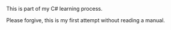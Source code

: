 This is part of my C# learning process.

Please forgive, this is my first attempt without reading a manual.
